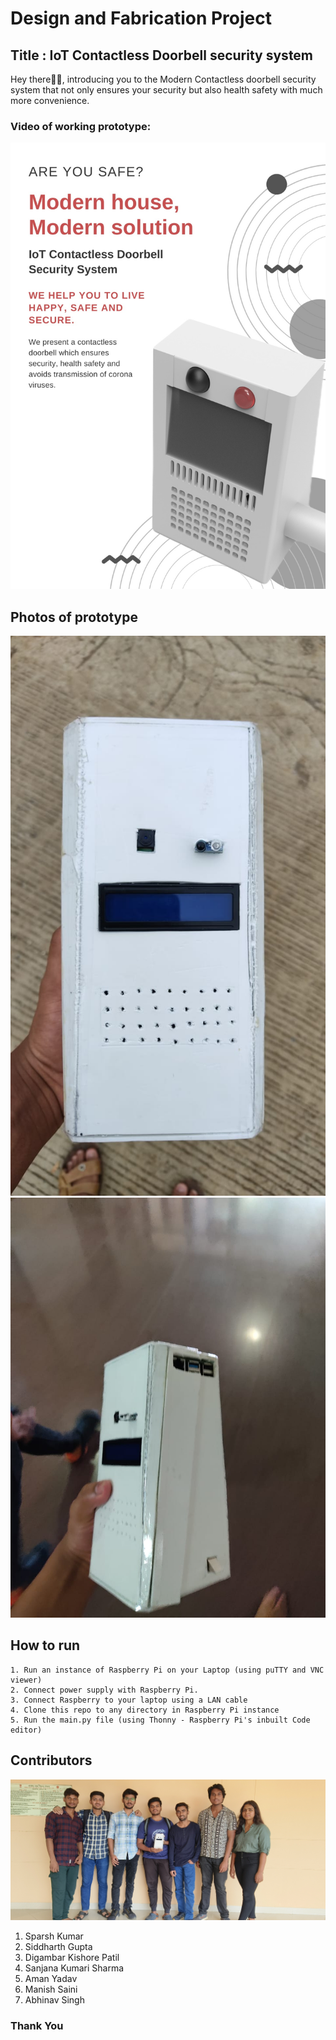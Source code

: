 # Design and Fabrication Project
## Title : IoT Contactless Doorbell security system

Hey there👋🏻, introducing you to the Modern Contactless doorbell security system that not only ensures your security but also health safety with much more convenience.

### Video of working prototype: 

<img src='./photos/poster.jpg'>

## Photos of prototype

<img src='./photos/img1.jpg'>
<img src='./photos/img2.jpg'>

## How to run 

```
1. Run an instance of Raspberry Pi on your Laptop (using puTTY and VNC viewer)
2. Connect power supply with Raspberry Pi.
3. Connect Raspberry to your laptop using a LAN cable
4. Clone this repo to any directory in Raspberry Pi instance
5. Run the main.py file (using Thonny - Raspberry Pi's inbuilt Code editor)
```

## Contributors

<img src='./photos/group.jpg'>

1. Sparsh Kumar
2. Siddharth Gupta
3. Digambar Kishore Patil
4. Sanjana Kumari Sharma
5. Aman Yadav
6. Manish Saini
7. Abhinav Singh

### Thank You
